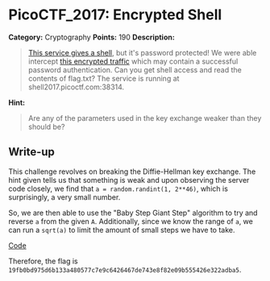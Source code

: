# PicoCTF_2017: Encrypted Shell

**Category:** Cryptography
**Points:** 190
**Description:**

>[This service gives a shell](dhshell.py), but it's password protected! We were able intercept [this encrypted traffic](traffic.pcap) which may contain a successful password authentication. Can you get shell access and read the contents of flag.txt?
The service is running at shell2017.picoctf.com:38314.

**Hint:**

>Are any of the parameters used in the key exchange weaker than they should be?

## Write-up
This challenge revolves on breaking the Diffie-Hellman key exchange. The hint given tells us that something is weak and upon observing the server code closely, we find that `a = random.randint(1, 2**46)`, which is surprisingly, a very small number.

So, we are then able to use the "Baby Step Giant Step" algorithm to try and reverse `a` from the given `A`. Additionally, since we know the range of `a`, we can run a `sqrt(a)` to limit the amount of small steps we have to take.

[Code](solvedhshell.py)

Therefore, the flag is `19fb0bd975d6b133a480577c7e9c6426467de743e8f82e09b555426e322adba5`.
<!--stackedit_data:
eyJoaXN0b3J5IjpbNDcyMTk1OTMyLC03OTUxNDExMzNdfQ==
-->